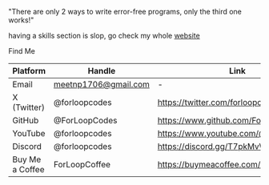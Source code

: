 "There are only 2 ways to write error-free programs, only the third one works!"

having a skills section is slop, go check my whole [website](https://forloopcodes.me)

Find Me

| Platform | Handle | Link |
|----------|--------|------|
| Email | meetnp1706@gmail.com | - |
| X (Twitter) | @forloopcodes | https://twitter.com/forloopcodes |
| GitHub | @ForLoopCodes | https://www.github.com/ForLoopCodes |
| YouTube | @forloopcodes | https://www.youtube.com/@forloopcodes |
| Discord | @forloopcodes | https://discord.gg/T7pkMvWKva |
| Buy Me a Coffee | ForLoopCoffee | https://buymeacoffee.com/ForLoopCoffee |

